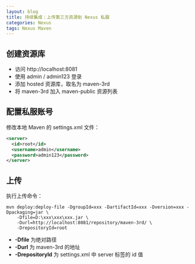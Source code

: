 ```yaml
---
layout: blog
title: 持续集成：上传第三方资源到 Nexus 私服
categories: Nexus
tags: Nexus Maven
---
```


## 创建资源库

* 访问 http://localhost:8081
* 使用 admin / admin123 登录
* 添加 hosted 资源库，取名为 maven-3rd
* 将 maven-3rd 加入 maven-public 资源列表

## 配置私服账号

修改本地 Maven 的 settings.xml 文件：

```xml
<server>
  <id>root</id>
  <username>admin</username>
  <password>admin123</password>
</server>
```

## 上传

执行上传命令：

```
mvn deploy:deploy-file -DgroupId=xxx -DartifactId=xxx -Dversion=xxx -Dpackaging=jar \
    -Dfile=D:\xxx\xxx\xxx.jar \
    -Durl=http://localhost:8081/repository/maven-3rd/ \
    -DrepositoryId=root
```

* **-Dfile** 为绝对路径
* **-Durl** 为 maven-3rd 的地址
* **-DrepositoryId** 为 settings.xml 中 server 标签的 id 值